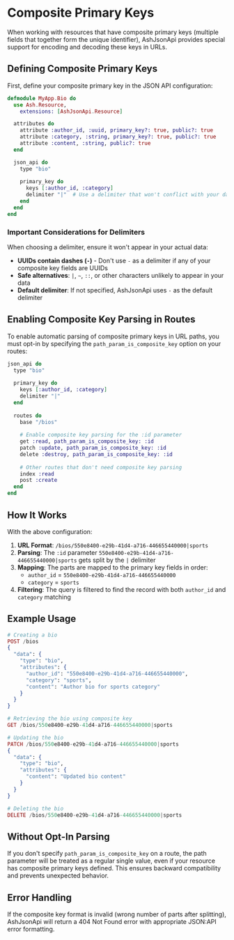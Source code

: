 <!--
SPDX-FileCopyrightText: 2020 Zach Daniel

SPDX-License-Identifier: MIT
-->

# Composite Primary Keys

When working with resources that have composite primary keys (multiple fields that together form the unique identifier), AshJsonApi provides special support for encoding and decoding these keys in URLs.

## Defining Composite Primary Keys

First, define your composite primary key in the JSON API configuration:

```elixir
defmodule MyApp.Bio do
  use Ash.Resource,
    extensions: [AshJsonApi.Resource]

  attributes do
    attribute :author_id, :uuid, primary_key?: true, public?: true
    attribute :category, :string, primary_key?: true, public?: true
    attribute :content, :string, public?: true
  end

  json_api do
    type "bio"
    
    primary_key do
      keys [:author_id, :category]
      delimiter "|"  # Use a delimiter that won't conflict with your data
    end
  end
end
```

### Important Considerations for Delimiters

When choosing a delimiter, ensure it won't appear in your actual data:

- **UUIDs contain dashes (`-`)** - Don't use `-` as a delimiter if any of your composite key fields are UUIDs
- **Safe alternatives**: `|`, `~`, `::`, or other characters unlikely to appear in your data
- **Default delimiter**: If not specified, AshJsonApi uses `-` as the default delimiter

## Enabling Composite Key Parsing in Routes

To enable automatic parsing of composite primary keys in URL paths, you must opt-in by specifying the `path_param_is_composite_key` option on your routes:

```elixir
json_api do
  type "bio"
  
  primary_key do
    keys [:author_id, :category]
    delimiter "|"
  end
  
  routes do
    base "/bios"
    
    # Enable composite key parsing for the :id parameter
    get :read, path_param_is_composite_key: :id
    patch :update, path_param_is_composite_key: :id
    delete :destroy, path_param_is_composite_key: :id
    
    # Other routes that don't need composite key parsing
    index :read
    post :create
  end
end
```

## How It Works

With the above configuration:

1. **URL Format**: `/bios/550e8400-e29b-41d4-a716-446655440000|sports`
2. **Parsing**: The `:id` parameter `550e8400-e29b-41d4-a716-446655440000|sports` gets split by the `|` delimiter
3. **Mapping**: The parts are mapped to the primary key fields in order:
   - `author_id` = `550e8400-e29b-41d4-a716-446655440000`
   - `category` = `sports`
4. **Filtering**: The query is filtered to find the record with both `author_id` and `category` matching

## Example Usage

```elixir
# Creating a bio
POST /bios
{
  "data": {
    "type": "bio",
    "attributes": {
      "author_id": "550e8400-e29b-41d4-a716-446655440000",
      "category": "sports",
      "content": "Author bio for sports category"
    }
  }
}

# Retrieving the bio using composite key
GET /bios/550e8400-e29b-41d4-a716-446655440000|sports

# Updating the bio
PATCH /bios/550e8400-e29b-41d4-a716-446655440000|sports
{
  "data": {
    "type": "bio", 
    "attributes": {
      "content": "Updated bio content"
    }
  }
}

# Deleting the bio
DELETE /bios/550e8400-e29b-41d4-a716-446655440000|sports
```

## Without Opt-In Parsing

If you don't specify `path_param_is_composite_key` on a route, the path parameter will be treated as a regular single value, even if your resource has composite primary keys defined. This ensures backward compatibility and prevents unexpected behavior.

## Error Handling

If the composite key format is invalid (wrong number of parts after splitting), AshJsonApi will return a 404 Not Found error with appropriate JSON:API error formatting.